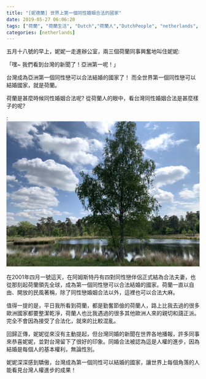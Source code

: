 ```yaml
---
title: "[妮德蘭] 世界上第一個同性婚姻合法的國家"
date: 2019-05-27 06:06:20
tags: ["荷蘭", "荷蘭生活", "Dutch","荷蘭人","DutchPeople", "netherlands", "NL", "workinNetherlands", "lifeinNetherlands"]
categories: [netherlands]
---
```

五月十八號的早上，妮妮一走進辦公室，兩三個荷蘭同事興奮地叫住妮妮:

「嘿~ 我們看到台灣的新聞了！亞洲第一呢！」



台灣成為亞洲第一個同性戀可以合法結婚的國家了！
而全世界第一個同性戀可以結婚國家，就是荷蘭。



荷蘭是甚麼時候同性婚姻合法呢?
從荷蘭人的眼中，看台灣同性婚姻合法是甚麼樣子的呢?

:
![](/images/nnnnaa.jpg)



<!--more-->

在2001年四月一號這天，在阿姆斯特丹有四對同性戀伴侶正式結為合法夫妻，也從那刻起荷蘭領先全球，成為第一個同性戀可以合法結婚的國家。荷蘭一直以自由、開放的民風著稱，除了同性戀婚姻合法以外，這裡也可以合法大麻。



值得一提的是，平日我所看到荷蘭，都是勤奮節儉的荷蘭人，路上比我去過的很多歐洲國家都要整潔乾淨，荷蘭人也比我遇過的很多其他歐洲人來的親切和藹正派。完全不會因為接受了合法化，就來的比較混亂。



回歸正傳，妮妮從來沒有主動提起，但台灣同婚的新聞在世界各地播報，許多同事來恭喜妮妮，並對台灣留下了很好的印象。同婚合法被認為這是人權的進步，因為結婚是每個人的基本權利，無論性別。




妮妮深深感到驕傲，台灣成為第一個同性可以結婚的國家，讓世界上每個角落的人能看見台灣人權進步的成果！
